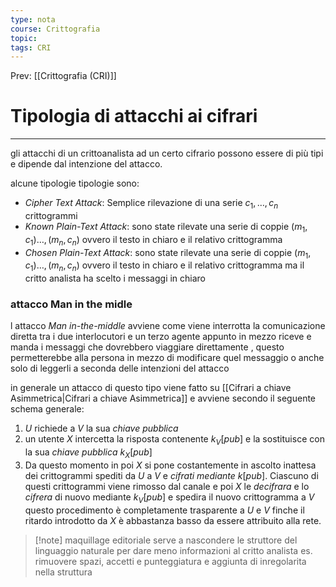 ```yaml
---
type: nota
course: Crittografia
topic: 
tags: CRI
---
```


Prev: [[Crittografia (CRI)]]

# Tipologia di attacchi ai cifrari
---
gli attacchi di un crittoanalista ad un certo cifrario possono essere di più tipi e dipende dal intenzione del attacco. 

alcune tipologie tipologie sono:
- _Cipher Text Attack_: Semplice rilevazione di una serie $c_1,\dots,c_n$ crittogrammi
- _Known Plain-Text Attack_: sono state rilevate una serie di coppie $(m_1,c_1)\dots, (m_n,c_n)$ ovvero il testo in chiaro e il relativo crittogramma
- _Chosen Plain-Text Attack_: sono state rilevate una serie di coppie $(m_1,c_1)\dots, (m_n,c_n)$ ovvero il testo in chiaro e il relativo crittogramma ma il critto analista ha scelto i messaggi in chiaro


### attacco Man in the midle
l attacco _Man in-the-middle_ avviene come 
	viene interrotta la comunicazione diretta tra i due interlocutori e un terzo agente appunto in mezzo riceve e manda i messaggi che dovrebbero viaggiare direttamente , questo permetterebbe alla persona in mezzo di modificare quel messaggio o anche solo di leggerli a seconda delle intenzioni del attacco

in generale un attacco di questo tipo  viene fatto su [[Cifrari a chiave Asimmetrica|Cifrari a chiave Asimmetrica]] e avviene secondo il seguente schema generale:
1. $U$ richiede a $V$ la sua _chiave pubblica_
2. un utente $X$ intercetta la risposta contenente $k_{V}[pub]$ e la sostituisce con la sua _chiave pubblica_ $k_{X}[pub]$
3. Da questo momento in poi $X$ si pone costantemente in ascolto inattesa dei crittogrammi spediti da $U$ a $V$ e _cifrati mediante_ $k[pub]$. Ciascuno di questi crittogrammi viene rimosso dal canale e poi $X$ le  _decifrara_ e lo _cifrera_ di nuovo mediante $k_{V}[pub]$ e spedira il nuovo crittogramma a $V$
questo procedimento è completamente trasparente a $U$ e $V$ finche il ritardo introdotto da $X$ è abbastanza basso da essere attribuito alla rete.


	


>[!note] maquillage editoriale
>serve a nascondere le struttore del linguaggio naturale per dare meno informazioni al critto analista es. rimuovere spazi, accetti e punteggiatura e aggiunta di inregolarita nella struttura


